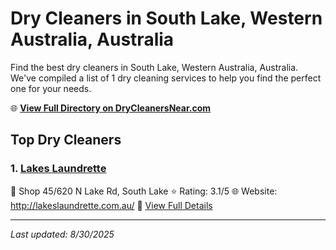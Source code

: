 # Dry Cleaners in South Lake, Western Australia, Australia

Find the best dry cleaners in South Lake, Western Australia, Australia. We've compiled a list of 1 dry cleaning services to help you find the perfect one for your needs.

🌐 **[View Full Directory on DryCleanersNear.com](https://drycleanersnear.com/city/Australia/Western%20Australia/South%20Lake)**

## Top Dry Cleaners

### 1. [Lakes Laundrette](https://drycleanersnear.com/dryCleaner/68ad16bd1d9ee695c9253391/lakes-laundrette)
📍 Shop 45/620 N Lake Rd, South Lake
⭐ Rating: 3.1/5
🌐 Website: http://lakeslaundrette.com.au/
🔗 [View Full Details](https://drycleanersnear.com/dryCleaner/68ad16bd1d9ee695c9253391/lakes-laundrette)


---

*Last updated: 8/30/2025*
